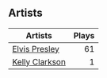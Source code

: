 ## Artists
Artists | Plays 
----- | -----: 
[Elvis Presley](/artists/elvis-presley-1014) | 61
[Kelly Clarkson](/artists/kelly-clarkson-34788) | 1

